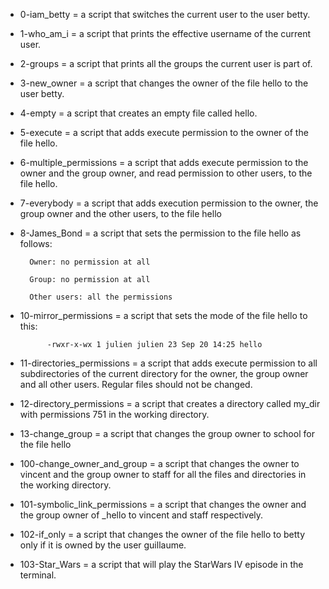 * 0-iam_betty = a script that switches the current user to the user betty.



* 1-who_am_i = a script that prints the effective username of the current user.



* 2-groups = a script that prints all the groups the current user is part of.



* 3-new_owner = a script that changes the owner of the file hello to the user betty.



* 4-empty = a script that creates an empty file called hello.



* 5-execute = a script that adds execute permission to the owner of the file hello.



* 6-multiple_permissions = a script that adds execute permission to the owner and the group 			owner, and read permission to other users, to the file hello.



* 7-everybody = a script that adds execution permission to the owner, the group owner and the 		other users, to the file hello



* 8-James_Bond = a script that sets the permission to the file hello as follows:

		Owner: no permission at all

		Group: no permission at all

		Other users: all the permissions



* 10-mirror_permissions = a script that sets the mode of the file hello to this:

			-rwxr-x-wx 1 julien julien 23 Sep 20 14:25 hello



* 11-directories_permissions =  a script that adds execute permission to all subdirectories of the 				current directory for the owner, the group owner and all other 			users. Regular files should not be changed.



* 12-directory_permissions = a script that creates a directory called my_dir with permissions 751 			in the working directory.



* 13-change_group = a script that changes the group owner to school for the file hello



* 100-change_owner_and_group = a script that changes the owner to vincent and the group 				owner to staff for all the files and directories in the 				working directory.



* 101-symbolic_link_permissions = a script that changes the owner and the group owner of _hello 				to vincent and staff respectively.



* 102-if_only = a script that changes the owner of the file hello to betty only if it is owned by the 		user guillaume.



* 103-Star_Wars = a script that will play the StarWars IV episode in the terminal.
